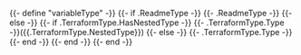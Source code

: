 {{- define "variableType" -}}
{{- if .ReadmeType -}}
  {{- .ReadmeType -}}
{{- else -}}
    {{- if .TerraformType.HasNestedType -}}
        {{- .TerraformType.Type -}}({{.TerraformType.NestedType}})
    {{- else -}}
        {{- .TerraformType.Type -}}
    {{- end -}}
{{- end -}}
{{- end -}}
